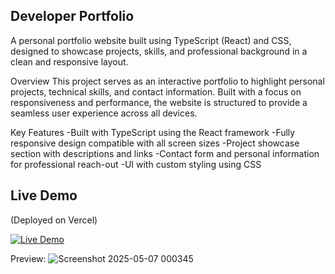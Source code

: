 ## Developer Portfolio

A personal portfolio website built using TypeScript (React) and CSS, designed to showcase projects, skills, and professional background in a clean and responsive layout.

Overview
This project serves as an interactive portfolio to highlight personal projects, technical skills, and contact information. Built with a focus on responsiveness and performance, the website is structured to provide a seamless user experience across all devices.

Key Features
-Built with TypeScript using the React framework
-Fully responsive design compatible with all screen sizes
-Project showcase section with descriptions and links
-Contact form and personal information for professional reach-out
-UI with custom styling using CSS

## Live Demo
(Deployed on Vercel)

<a href="https://developerportfolio-ebon.vercel.app/" target="_blank">
  <img src="https://img.shields.io/badge/View%20Portfolio-000?style=for-the-badge&logo=vercel&logoColor=white" alt="Live Demo"/>
</a>


Preview:
![Screenshot 2025-05-07 000345](https://github.com/user-attachments/assets/8473385b-3b56-4d87-8bb5-c46140248bed)

